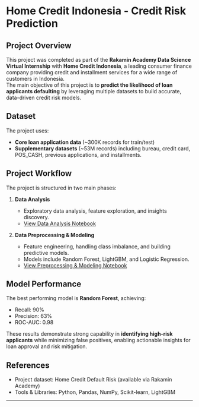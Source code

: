 # Home Credit Indonesia - Credit Risk Prediction

## Project Overview
This project was completed as part of the **Rakamin Academy Data Science Virtual Internship** with **Home Credit Indonesia**, a leading consumer finance company providing credit and installment services for a wide range of customers in Indonesia.  
The main objective of this project is to **predict the likelihood of loan applicants defaulting** by leveraging multiple datasets to build accurate, data-driven credit risk models.

## Dataset
The project uses:
- **Core loan application data** (~300K records for train/test)
- **Supplementary datasets** (~53M records) including bureau, credit card, POS_CASH, previous applications, and installments.

## Project Workflow
The project is structured in two main phases:

1. **Data Analysis**
   - Exploratory data analysis, feature exploration, and insights discovery.
   - [View Data Analysis Notebook](https://colab.research.google.com/drive/1INZpjbL6hEEYEsJPhnmrTSR5FBBKe0LU)

2. **Data Preprocessing & Modeling**
   - Feature engineering, handling class imbalance, and building predictive models.
   - Models include Random Forest, LightGBM, and Logistic Regression.
   - [View Preprocessing & Modeling Notebook](https://colab.research.google.com/drive/1VA_CjYOwYvBKh2s1TGLi8aSSgrj9BmeP)

## Model Performance
The best performing model is **Random Forest**, achieving:
- Recall: 90%
- Precision: 63%
- ROC-AUC: 0.98  

These results demonstrate strong capability in **identifying high-risk applicants** while minimizing false positives, enabling actionable insights for loan approval and risk mitigation.

## References
- Project dataset: Home Credit Default Risk (available via Rakamin Academy)
- Tools & Libraries: Python, Pandas, NumPy, Scikit-learn, LightGBM

---

